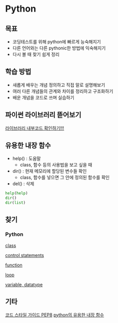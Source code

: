# Python


## 목표
* 코딩테스트를 위해 python에 빠르게 능숙해지기
* 다른 언어와는 다른 pythonic한 방법에 익숙해지기
* 다시 볼 때 찾기 쉽게 정리

## 학습 방법
* 새롭게 배우는 개념 정의하고 직접 말로 설명해보기
* 여러 다른 개념들의 관계와 차이를 정리하고 구조화하기
* 배운 개념을 코드로 쓰며 실습하기

## 파이썬 라이브러리 뜯어보기
[라이브러리 내부코드 확인하기!!!](https://github.com/python/cpython/tree/main/Lib)

## 유용한 내장 함수
* help() : 도움말
  * class, 함수 등의 사용법을 보고 싶을 때
* dir() : 현재 메모리에 할당된 변수들 확인
  * class, 함수를 넣으면 그 안에 정의된 함수를 확인
* del() : 삭제
```python
help(help)
dir()
dir(list)          
```

## 찾기
### Python
[class](Python_0717.md)

[control statements](./Python_0720.md)

[function](./Python_0720.md)

[loop](./Python_0720.md)

[variable, datatype](Python_0718.md)

## 기타
[코드 스타일 가이드 PEP8](https://peps.python.org/pep-0008/)
[python의 유용한 내장 함수](https://ksc38317.tistory.com/21)